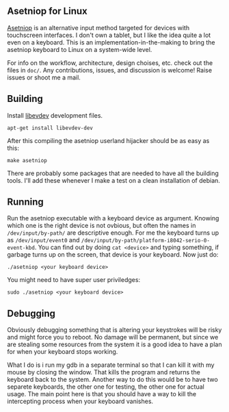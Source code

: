 Asetniop for Linux
------------------

[Asetniop](http://asetniop.com/) is an alternative input method targeted for devices with touchscreen interfaces.
I don't own a tablet, but I like the idea quite a lot even on a keyboard.
This is an implementation-in-the-making to bring the asetniop keyboard to Linux on a system-wide level.

For info on the workflow, architecture, design choises, etc. check out the files in `doc/`.
Any contributions, issues, and discussion is welcome! Raise issues or shoot me a mail.

Building
--------


Install [libevdev](https://www.freedesktop.org/wiki/Software/libevdev/) development files.

	apt-get install libevdev-dev

After this compiling the asetniop userland hijacker should be as easy as this:

	make asetniop

There are probably some packages that are needed to have all the building tools.
I'll add these whenever I make a test on a clean installation of debian.

Running
-------

Run the asetniop executable with a keyboard device as argument.
Knowing which one is the right device is not ovbious, but often the names in `/dev/input/by-path/` are descriptive enough.
For me the keyboard turns up as `/dev/input/event0` and `/dev/input/by-path/platform-i8042-serio-0-event-kbd`.
You can find out by doing `cat <device>` and typing something, if garbage turns up on the screen, that device is your keyboard.
Now just do:

	./asetniop <your keyboard device>

You might need to have super user priviledges:

	sudo ./asetniop <your keyboard device>

Debugging
---------

Obviously debugging something that is altering your keystrokes will be risky and might force you to reboot.
No damage will be permanent, but since we are stealing some resources from the system it is a good idea to have a plan for when your keyboard stops working.

What I do is i run my gdb in a separate terminal so that I can kill it with my mouse by closing the window.
That kills the program and returns the keyboard back to the system.
Another way to do this would be to have two separete keyboards, the other one for testing, the other one for actual usage.
The main point here is that you should have a way to kill the intercepting process when your keyboard vanishes.


